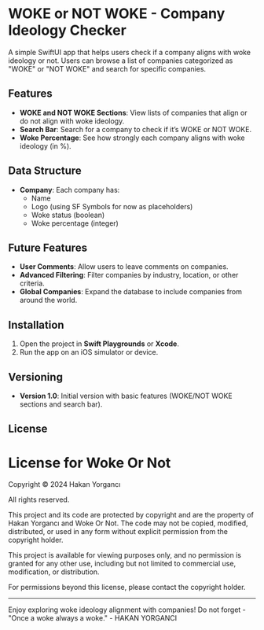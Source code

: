 # WOKE or NOT WOKE - Company Ideology Checker

A simple SwiftUI app that helps users check if a company aligns with woke ideology or not. Users can browse a list of companies categorized as "WOKE" or "NOT WOKE" and search for specific companies.

## Features

- **WOKE and NOT WOKE Sections**: View lists of companies that align or do not align with woke ideology.
- **Search Bar**: Search for a company to check if it’s WOKE or NOT WOKE.
- **Woke Percentage**: See how strongly each company aligns with woke ideology (in %).

## Data Structure

- **Company**: Each company has:
  - Name
  - Logo (using SF Symbols for now as placeholders)
  - Woke status (boolean)
  - Woke percentage (integer)

## Future Features

- **User Comments**: Allow users to leave comments on companies.
- **Advanced Filtering**: Filter companies by industry, location, or other criteria.
- **Global Companies**: Expand the database to include companies from around the world.

## Installation

1. Open the project in **Swift Playgrounds** or **Xcode**.
2. Run the app on an iOS simulator or device.

## Versioning

- **Version 1.0**: Initial version with basic features (WOKE/NOT WOKE sections and search bar).

## License

# License for Woke Or Not

Copyright © 2024 Hakan Yorgancı

All rights reserved.

This project and its code are protected by copyright and are the property of Hakan Yorgancı and Woke Or Not. The code may not be copied, modified, distributed, or used in any form without explicit permission from the copyright holder.

This project is available for viewing purposes only, and no permission is granted for any other use, including but not limited to commercial use, modification, or distribution.

For permissions beyond this license, please contact the copyright holder.

---

Enjoy exploring woke ideology alignment with companies! Do not forget - "Once a woke always a woke." - HAKAN YORGANCI
